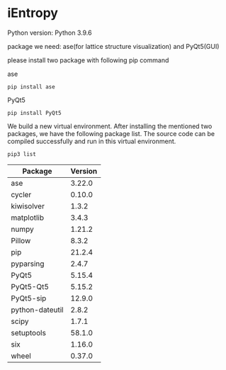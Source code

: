 # iEntropy

Python version: Python 3.9.6

package we need: ase(for lattice structure visualization) and PyQt5(GUI)

please install two package with following pip command

ase

    pip install ase


PyQt5

    pip install PyQt5


We build a new virtual environment. After installing the mentioned two packages, we have the following package list.
The source code can be compiled successfully and run in this virtual environment.


    pip3 list


|Package         |Version  |
|----------------|---------|
|ase             | 3.22.0  | 
|cycler          | 0.10.0  |
|kiwisolver      | 1.3.2   |
|matplotlib      | 3.4.3   |
|numpy           | 1.21.2  |
|Pillow          | 8.3.2   |
|pip             | 21.2.4  |
|pyparsing       | 2.4.7   |
|PyQt5           | 5.15.4  |
|PyQt5-Qt5       | 5.15.2  |
|PyQt5-sip       | 12.9.0  |
|python-dateutil | 2.8.2   |
|scipy           | 1.7.1   |
|setuptools      | 58.1.0  |
|six             | 1.16.0  |
|wheel           | 0.37.0  |

